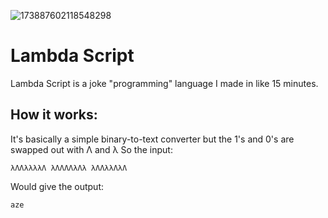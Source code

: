 ![173887602118548298](https://github.com/user-attachments/assets/868fcddb-41a7-4801-839e-3d39766582ba)
# Lambda Script
Lambda Script is a joke "programming" language I made in like 15 minutes.

## How it works:
It's basically a simple binary-to-text converter but the 1's and 0's are swapped out with Λ and λ
So the input:
```
λΛΛλλλλΛ λΛΛΛΛλΛλ λΛΛλλΛλΛ
```
Would give the output:
```
aze
```

